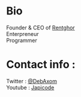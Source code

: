 # Bio
Founder & CEO of [Rentghor](https://rentghor.com) <br>
Enterpreneur <br>
Programmer <br>
# Contact info :
Twitter : [@DebAxom](https://twitter.com/DebAxom) <br>
Youtube : [Japicode](https://www.youtube.com/channel/UCOlTCB5f2z6_lWl3466ZB_Q) <br>
